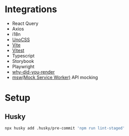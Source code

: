# Integrations

- React Query
- Axios
- i18n
- [UnoCSS](https://unocss.dev/guide/)
- [Vite](https://vitejs.dev)
- [Vitest](https://vitest.dev)
- Typescript
- Storybook
- Playwright
- [why-did-you-render](https://github.com/welldone-software/why-did-you-render)
- [msw(Mock Service Worker)](https://mswjs.io/) API mocking

# Setup

## Husky

```bash
npx husky add .husky/pre-commit 'npm run lint-staged'
```
